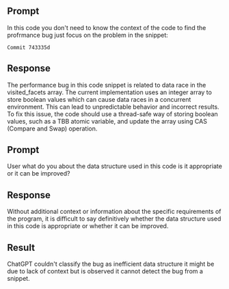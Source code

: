 ## Prompt

In this code you don't need to know the context of the code to find the profrmance bug just focus on the problem in the snippet:

    Commit 743335d

## Response

The performance bug in this code snippet is related to data race in the visited_facets array. The current implementation uses an integer array to store boolean values which can cause data races in a concurrent environment. This can lead to unpredictable behavior and incorrect results. To fix this issue, the code should use a thread-safe way of storing boolean values, such as a TBB atomic variable, and update the array using CAS (Compare and Swap) operation.

## Prompt

User
what do you about the data structure used in this code is it appropriate or it can be improved?

## Response 

Without additional context or information about the specific requirements of the program, it is difficult to say definitively whether the data structure used in this code is appropriate or whether it can be improved. 


## Result

ChatGPT couldn't classify the bug as inefficient data structure it might be due to lack of context but is observed it cannot detect the bug from a snippet.